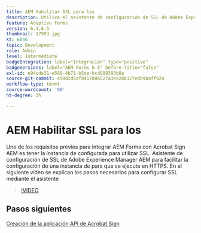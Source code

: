 ```yaml
---
title: AEM Habilitar SSL para los
description: Utilice el asistente de configuración de SSL de Adobe Experience Manager AEM para configurar una instancia de para que se ejecute en HTTPS.
feature: Adaptive Forms
version: 6.4,6.5
thumbnail: 17993.jpg
kt: 6046
topic: Development
role: Admin
level: Intermediate
badgeIntegration: label="Integración" type="positive"
badgeVersions: label="AEM Forms 6.5" before-title="false"
exl-id: e94cde31-e589-4b71-b5de-bcd898393b8a
source-git-commit: 490d2d8af8417806527a3e9288127edb9baff924
workflow-type: tm+mt
source-wordcount: '90'
ht-degree: 3%

---
```


# AEM Habilitar SSL para los

Uno de los requisitos previos para integrar AEM Forms con Acrobat Sign AEM es tener la instancia de configurada para utilizar SSL. Asistente de configuración de SSL de Adobe Experience Manager AEM para facilitar la configuración de una instancia de para que se ejecute en HTTPS.
En el siguiente vídeo se explican los pasos necesarios para configurar SSL mediante el asistente

>[!VIDEO](https://video.tv.adobe.com/v/17993?learn=on)

## Pasos siguientes

[Creación de la aplicación API de Acrobat Sign](./create-adobe-sign-api-application.md)

